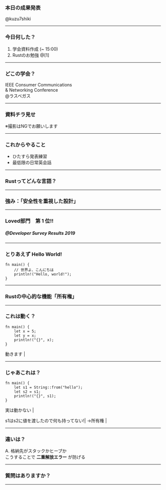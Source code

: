 ### 本日の成果発表
@kuzu7shiki

---

### 今日何した？
1. 学会資料作成 (~ 15:00)
2. Rustのお勉強
@[1]
---

### どこの学会？
IEEE Consumer Communications  
& Networking Conference  
@ラスベガス

---

### 資料チラ見せ
※撮影はNGでお願いします

---

### これからやること
- ひたすら発表練習
- 最低限の日常英会話

---

### Rustってどんな言語？

---

### 強み：「安全性を重視した設計」

---

### Loved部門　第 __1__ 位!! 

##### @Developer Survey Results 2019
---

### とりあえず Hello World!

```
fn main() {
    // 世界よ、こんにちは
    println!("Hello, world!");
}
```
---

### Rustの中心的な機能「所有権」

---

### これは動く？

```
fn main() {
    let x = 5;
    let y = x;
    println!("{}", x);
}
```
動きます |

---

### じゃあこれは？

```
fn main() {
    let s1 = String::from("hello");
    let s2 = s1;
    println!("{}", s1);
}
```
実は動かない |

s1はs2に値を渡したので何も持ってない!|
→所有権 |

---

### 違いは？

A. 格納先がスタックかヒープか  
こうすることで __二重解放エラー__ が防げる

---

### 質問はありますか？

---


